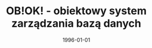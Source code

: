 ---
# Documentation: https://wowchemy.com/docs/managing-content/

title: OB!OK! - obiektowy system zarządzania bazą danych
subtitle: ''
summary: ''
authors:
- piasecki
tags: []
categories: []
date: '1996-01-01'
lastmod: 2022-10-07T05:08:27Z
featured: false
draft: false

# Featured image
# To use, add an image named `featured.jpg/png` to your page's folder.
# Focal points: Smart, Center, TopLeft, Top, TopRight, Left, Right, BottomLeft, Bottom, BottomRight.
image:
  caption: ''
  focal_point: ''
  preview_only: false

# Projects (optional).
#   Associate this post with one or more of your projects.
#   Simply enter your project's folder or file name without extension.
#   E.g. `projects = ["internal-project"]` references `content/project/deep-learning/index.md`.
#   Otherwise, set `projects = []`.
projects: []
publishDate: '2022-10-07T05:08:26.406023Z'
publication_types:
- '2'
abstract: ''
publication: '*Informatyka*'
---